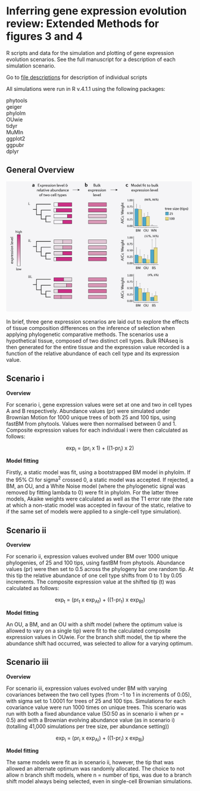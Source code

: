 # Inferring gene expression evolution review: Extended Methods for figures 3 and 4

  

  

R scripts and data for the simulation and plotting of gene expression evolution scenarios. See the full manuscript for a description of each simulation scenario.

Go to [file descriptions](file_desription.md) for description of individual scripts
  

All simulations were run in R v.4.1.1 using the following packages:

phytools<br/>
geiger<br/>
phylolm<br/>
OUwie<br/>
tidyr<br/>
MuMIn<br/>
ggplot2<br/>
ggpubr<br/>
dplyr

## General Overview

<img src="dir/images/Simulation_overview.png" width="500">
  

In brief, three gene expression scenarios are laid out to explore the effects of tissue composition differences on the inference of selection when applying phylogenetic comparative methods. The scenarios use a hypothetical tissue, composed of two distinct cell types. Bulk RNAseq is then generated for the entire tissue and the expression value recorded is a function of the relative abundance of each cell type and its expression value.

## Scenario i

  

**Overview**

For scenario i, gene expression values were set at one and two in cell types A and B respectively. Abundance values (pr) were simulated under Brownian Motion for 1000 unique trees of both 25 and 100 tips, using fastBM from phytools. Values were then normalised between 0 and 1. Composite expression values for each individual i were then calculated as follows:

  

<p align="center">
exp<sub>i</sub> = (pr<sub>i</sub> x 1) + ((1-pr<sub>i</sub>) x 2) 
</p>

  

  

**Model fitting**

Firstly, a static model was fit, using a bootstrapped BM model in phylolm. If the 95% CI for sigma<sup>2</sup> crossed 0, a static model was accepted. If rejected, a BM, an OU, and a White Noise model (where the phylogenetic signal was removed by fitting lambda to 0) were fit in phylolm. For the latter three models, Akaike weights were calculated as well as the T1 error rate (the rate at which a non-static model was accepted in favour of the static, relative to if the same set of models were applied to a single-cell type simulation).

  

  

  

## Scenario ii

  

**Overview**

For scenario ii, expression values evolved under BM over 1000 unique phylogenies, of 25 and 100 tips, using fastBM from phytools. Abundance values (pr) were then set to 0.5 across the phylogeny bar one random tip. At this tip the relative abundance of one cell type shifts from 0 to 1 by 0.05 increments. The composite expression value at the shifted tip (t) was calculated as follows:

  

<p align="center">
exp<sub>t</sub> = (pr<sub>t</sub> x exp<sub>At</sub>) + ((1-pr<sub>t</sub>) x exp<sub>Bt</sub>)
</p>

  

**Model fitting**

An OU, a BM, and an OU with a shift model (where the optimum value is allowed to vary on a single tip) were fit to the calculated composite expression values in OUwie. For the branch shift model, the tip where the abundance shift had occurred, was selected to allow for a varying optimum.

  

## Scenario iii

**Overview**

For scenario iii, expression values evolved under BM with varying covariances between the two cell types (from -1 to 1 in increments of 0.05), with sigma set to 1.0001 for trees of 25 and 100 tips. Simulations for each covariance value were run 1000 times on unique trees. This scenario was run with both a fixed abundance value (50:50 as in scenario ii when pr = 0.5) and with a Brownian evolving abundance value (as in scenario i) (totalling 41,000 simulations per tree size, per abundance setting))

  

<p align="center">
exp<sub>i</sub> = (pr<sub>i</sub> x exp<sub>Ai</sub>) + ((1-pr<sub>i</sub>) x exp<sub>Bi</sub>)
</p>

  

  

**Model fitting**

The same models were fit as in scenario ii, however, the tip that was allowed an alternate optimum was randomly allocated. The choice to not allow n branch shift models, where n = number of tips, was due to a branch shift model always being selected, even in single-cell Brownian simulations.

